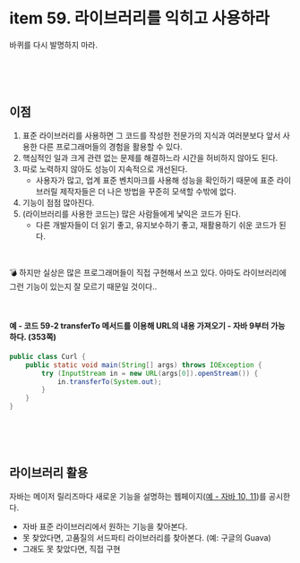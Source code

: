 # item 59. 라이브러리를 익히고 사용하라

바퀴를 다시 발명하지 마라.

<br><br><br>

## 이점

1. 표준 라이브러리를 사용하면 그 코드를 작성한 전문가의 지식과 여러분보다 앞서 사용한 다른 프로그래머들의 경험을 활용할 수 있다.
2. 핵심적인 일과 크게 관련 없는 문제를 해결하느라 시간을 허비하지 않아도 된다.
3. 따로 노력하지 않아도 성능이 지속적으로 개선된다.
    - 사용자가 많고, 업계 표준 벤치마크를 사용해 성능을 확인하기 때문에 표준 라이브러릴 제작자들은 더 나은 방법을 꾸준히 모색할 수밖에 없다.
4. 기능이 점점 많아진다.
5. (라이브러리를 사용한 코드는) 많은 사람들에게 낯익은 코드가 된다.
    - 다른 개발자들이 더 읽기 좋고, 유지보수하기 좋고, 재활용하기 쉬운 코드가 된다.

<br>

:bomb: 하지만 실상은 많은 프로그래머들이 직접 구현해서 쓰고 있다.
아마도 라이브러리에 그런 기능이 있는지 잘 모르기 때문일 것이다..

<br>

#### 예 - 코드 59-2 transferTo 메서드를 이용해 URL의 내용 가져오기 - 자바 9부터 가능하다. (353쪽)
``` java
public class Curl {
    public static void main(String[] args) throws IOException {
        try (InputStream in = new URL(args[0]).openStream()) {
            in.transferTo(System.out);
        }
    }
}
```

<br><br><br>


## 라이브러리 활용

자바는 메이저 릴리즈마다 새로운 기능을 설명하는 웹페이지([예 - 자바 10, 11](https://bit.ly/2IwYzF7))를 공시한다.

* 자바 표준 라이브러리에서 원하는 기능을 찾아본다.
* 못 찾았다면, 고품질의 서드파티 라이브러리를 찾아본다. (예: 구글의 Guava)
* 그래도 못 찾았다면, 직접 구현


<br><br>
